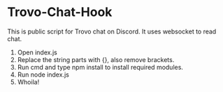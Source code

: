 # Trovo-Chat-Hook
This is public script for Trovo chat on Discord. It uses websocket to read chat.

1. Open index.js
2. Replace the string parts with {}, also remove brackets.
3. Run cmd and type npm install to install required modules.
4. Run node index.js
5. Whoila!
